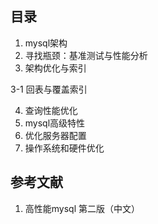## 目录

1. mysql架构
2. 寻找瓶颈：基准测试与性能分析
3. 架构优化与索引

 3-1 回表与覆盖索引
  
4. 查询性能优化
5. mysql高级特性
6. 优化服务器配置
7. 操作系统和硬件优化

## 参考文献
1. 高性能mysql 第二版（中文）

